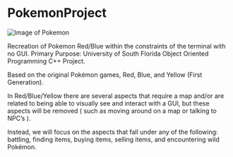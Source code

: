 # PokemonProject

![Image of Pokemon](https://www.google.com/url?sa=i&url=https%3A%2F%2Fwww.youtube.com%2Fwatch%3Fv%3DgiaTPT1k9PM&psig=AOvVaw3BsizcNq_nM7rbOLAxPRa-&ust=1584947448003000&source=images&cd=vfe&ved=0CAIQjRxqFwoTCKjbycDDregCFQAAAAAdAAAAABAQ)
                                
Recreation of Pokemon Red/Blue within the constraints of the terminal with no GUI.
Primary Purpose: University of South Florida Object Oriented Programming C++ Project.

Based on the original Pokémon games, Red, Blue, and Yellow (First Generation). 

In Red/Blue/Yellow there are several aspects that require a map and/or are related to being able to visually see and interact with a GUI,
but these aspects will be removed ( such as moving around on a map or talking to NPC’s ). 

Instead, we will focus on the aspects that fall under any of the following: battling, finding items, buying items, selling items, and
encountering wild Pokémon.
